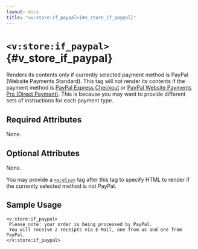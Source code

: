 ```yaml
---
layout: docs
title: "<v:store:if_paypal>{#v_store_if_paypal}"
---
```


# `<v:store:if_paypal>`{#v_store_if_paypal}

Renders its contents only if currently selected payment method is PayPal
(Website Payments Standard). This tag will not render its contents if
the payment method is [PayPal Express
Checkout](#v_store_if_paypal_express_checkout) or [PayPal Website
Payments Pro (Direct Payment)](#v_store_if_credit_card). This is because
you may want to provide different sets of instructions for each payment
type.

## Required Attributes

None.

## Optional Attributes

None.

You may provide a [`<v:else>`](#v_else) tag after this tag to specify
HTML to render if the currently selected method is not PayPal.

## Sample Usage

    <v:store:if_paypal>
     Please note: your order is being processed by PayPal.
     You will receive 2 receipts via E-Mail, one from us and one from PayPal.
    </v:store:if_paypal>
